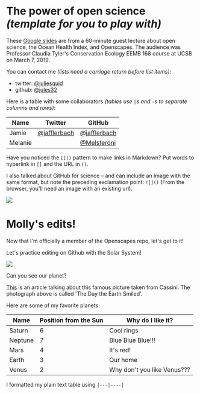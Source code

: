 # The power of open science *(template for you to play with)*

These [Google slides](https://docs.google.com/presentation/d/1CsoBX3LwU8r5_34nuzthO9bn8xLxZMmL6-uY-yUaRTs/edit?usp=sharing) are from a 60-minute guest lecture about open science, the Ocean Health Index, and Openscapes. The audience was Professor Claudia Tyler's Conservation Ecology EEMB 168 course at UCSB on March 7, 2019. 

You can contact me *(lists need a carriage return before list items)*: 

- twitter: [@juliesquid](https://twitter.com/juliesquid)
- github: [@jules32](https://github.com/jules32)


Here is a table with some collaborators *(tables use `|`s and `-`s to separate columns and rows)*:


Name | Twitter | GitHub
-----|---------|--------
Jamie | [@jafflerbach](https://twitter.com/jafflerbach) | [@jafflerbach](https://github.com/jafflerbach)
Melanie |  | [@Melsteroni](https://github.com/Melsteroni)

Have you noticed the `[]()` pattern to make links in Markdown? Put words to hyperlink in `[]` and the URL in `()`. 

I also talked about GitHub for science – and can include an image with the same format, but note the preceding exclamation point: `![]()` (From the browser, you'll need an image with an existing url). 

![](https://octodex.github.com/images/labtocat.png)

# Molly's edits!

Now that I'm officially a member of the Openscapes repo, let's get to it!

Let's practice editing on Github with the Solar System!

![](https://www.universetoday.com/wp-content/uploads/2011/09/Saturn.png)

Can you see our planet? 

[This](https://www.nasa.gov/mission_pages/cassini/multimedia/pia17171.html) is an article talking about this famous picture taken from Cassini. The photograph above is called 'The Day the Earth Smiled'.

Here are some of my favorite planets:

Name | Position from the Sun | Why do I like it?
-----|-----------------------|------------------
Saturn | 6 | Cool rings
Neptune | 7 | Blue Blue Blue!!!
Mars | 4 | It's red!
Earth | 3 | Our home
Venus | 2| Why don't you like Venus???

I formatted my plain text table using `|---|----|`
